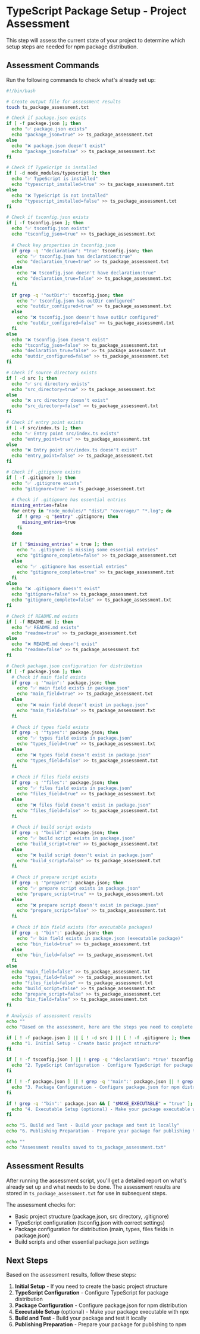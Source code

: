 # TypeScript Package Setup - Project Assessment

This step will assess the current state of your project to determine which setup steps are needed for npm package distribution.

## Assessment Commands

Run the following commands to check what's already set up:

```bash
#!/bin/bash

# Create output file for assessment results
touch ts_package_assessment.txt

# Check if package.json exists
if [ -f package.json ]; then
  echo "✅ package.json exists"
  echo "package_json=true" >> ts_package_assessment.txt
else
  echo "❌ package.json doesn't exist"
  echo "package_json=false" >> ts_package_assessment.txt
fi

# Check if TypeScript is installed
if [ -d node_modules/typescript ]; then
  echo "✅ TypeScript is installed"
  echo "typescript_installed=true" >> ts_package_assessment.txt
else
  echo "❌ TypeScript is not installed"
  echo "typescript_installed=false" >> ts_package_assessment.txt
fi

# Check if tsconfig.json exists
if [ -f tsconfig.json ]; then
  echo "✅ tsconfig.json exists"
  echo "tsconfig_json=true" >> ts_package_assessment.txt
  
  # Check key properties in tsconfig.json
  if grep -q '"declaration": *true' tsconfig.json; then
    echo "✅ tsconfig.json has declaration:true"
    echo "declaration_true=true" >> ts_package_assessment.txt
  else
    echo "❌ tsconfig.json doesn't have declaration:true"
    echo "declaration_true=false" >> ts_package_assessment.txt
  fi
  
  if grep -q '"outDir":' tsconfig.json; then
    echo "✅ tsconfig.json has outDir configured"
    echo "outdir_configured=true" >> ts_package_assessment.txt
  else
    echo "❌ tsconfig.json doesn't have outDir configured"
    echo "outdir_configured=false" >> ts_package_assessment.txt
  fi
else
  echo "❌ tsconfig.json doesn't exist"
  echo "tsconfig_json=false" >> ts_package_assessment.txt
  echo "declaration_true=false" >> ts_package_assessment.txt
  echo "outdir_configured=false" >> ts_package_assessment.txt
fi

# Check if source directory exists
if [ -d src ]; then
  echo "✅ src directory exists"
  echo "src_directory=true" >> ts_package_assessment.txt
else
  echo "❌ src directory doesn't exist"
  echo "src_directory=false" >> ts_package_assessment.txt
fi

# Check if entry point exists
if [ -f src/index.ts ]; then
  echo "✅ Entry point src/index.ts exists"
  echo "entry_point=true" >> ts_package_assessment.txt
else
  echo "❌ Entry point src/index.ts doesn't exist"
  echo "entry_point=false" >> ts_package_assessment.txt
fi

# Check if .gitignore exists
if [ -f .gitignore ]; then
  echo "✅ .gitignore exists"
  echo "gitignore=true" >> ts_package_assessment.txt
  
  # Check if .gitignore has essential entries
  missing_entries=false
  for entry in "node_modules/" "dist/" "coverage/" "*.log"; do
    if ! grep -q "$entry" .gitignore; then
      missing_entries=true
    fi
  done
  
  if [ "$missing_entries" = true ]; then
    echo "⚠️ .gitignore is missing some essential entries"
    echo "gitignore_complete=false" >> ts_package_assessment.txt
  else
    echo "✅ .gitignore has essential entries"
    echo "gitignore_complete=true" >> ts_package_assessment.txt
  fi
else
  echo "❌ .gitignore doesn't exist"
  echo "gitignore=false" >> ts_package_assessment.txt
  echo "gitignore_complete=false" >> ts_package_assessment.txt
fi

# Check if README.md exists
if [ -f README.md ]; then
  echo "✅ README.md exists"
  echo "readme=true" >> ts_package_assessment.txt
else
  echo "❌ README.md doesn't exist"
  echo "readme=false" >> ts_package_assessment.txt
fi

# Check package.json configuration for distribution
if [ -f package.json ]; then
  # Check if main field exists
  if grep -q '"main":' package.json; then
    echo "✅ main field exists in package.json"
    echo "main_field=true" >> ts_package_assessment.txt
  else
    echo "❌ main field doesn't exist in package.json"
    echo "main_field=false" >> ts_package_assessment.txt
  fi
  
  # Check if types field exists
  if grep -q '"types":' package.json; then
    echo "✅ types field exists in package.json"
    echo "types_field=true" >> ts_package_assessment.txt
  else
    echo "❌ types field doesn't exist in package.json"
    echo "types_field=false" >> ts_package_assessment.txt
  fi
  
  # Check if files field exists
  if grep -q '"files":' package.json; then
    echo "✅ files field exists in package.json"
    echo "files_field=true" >> ts_package_assessment.txt
  else
    echo "❌ files field doesn't exist in package.json"
    echo "files_field=false" >> ts_package_assessment.txt
  fi
  
  # Check if build script exists
  if grep -q '"build":' package.json; then
    echo "✅ build script exists in package.json"
    echo "build_script=true" >> ts_package_assessment.txt
  else
    echo "❌ build script doesn't exist in package.json"
    echo "build_script=false" >> ts_package_assessment.txt
  fi
  
  # Check if prepare script exists
  if grep -q '"prepare":' package.json; then
    echo "✅ prepare script exists in package.json"
    echo "prepare_script=true" >> ts_package_assessment.txt
  else
    echo "❌ prepare script doesn't exist in package.json"
    echo "prepare_script=false" >> ts_package_assessment.txt
  fi
  
  # Check if bin field exists (for executable packages)
  if grep -q '"bin":' package.json; then
    echo "✅ bin field exists in package.json (executable package)"
    echo "bin_field=true" >> ts_package_assessment.txt
  else
    echo "bin_field=false" >> ts_package_assessment.txt
  fi
else
  echo "main_field=false" >> ts_package_assessment.txt
  echo "types_field=false" >> ts_package_assessment.txt
  echo "files_field=false" >> ts_package_assessment.txt
  echo "build_script=false" >> ts_package_assessment.txt
  echo "prepare_script=false" >> ts_package_assessment.txt
  echo "bin_field=false" >> ts_package_assessment.txt
fi

# Analysis of assessment results
echo ""
echo "Based on the assessment, here are the steps you need to complete:"

if [ ! -f package.json ] || [ ! -d src ] || [ ! -f .gitignore ]; then
  echo "1. Initial Setup - Create basic project structure"
fi

if [ ! -f tsconfig.json ] || ! grep -q '"declaration": *true' tsconfig.json; then
  echo "2. TypeScript Configuration - Configure TypeScript for package distribution"
fi

if [ ! -f package.json ] || ! grep -q '"main":' package.json || ! grep -q '"types":' package.json; then
  echo "3. Package Configuration - Configure package.json for npm distribution"
fi

if ! grep -q '"bin":' package.json && [ "$MAKE_EXECUTABLE" = "true" ]; then
  echo "4. Executable Setup (optional) - Make your package executable with npx"
fi

echo "5. Build and Test - Build your package and test it locally"
echo "6. Publishing Preparation - Prepare your package for publishing to npm"

echo ""
echo "Assessment results saved to ts_package_assessment.txt"
```

## Assessment Results

After running the assessment script, you'll get a detailed report on what's already set up and what needs to be done. The assessment results are stored in `ts_package_assessment.txt` for use in subsequent steps.

The assessment checks for:

- Basic project structure (package.json, src directory, .gitignore)
- TypeScript configuration (tsconfig.json with correct settings)
- Package configuration for distribution (main, types, files fields in package.json)
- Build scripts and other essential package.json settings

## Next Steps

Based on the assessment results, follow these steps:

1. **Initial Setup** - If you need to create the basic project structure
2. **TypeScript Configuration** - Configure TypeScript for package distribution
3. **Package Configuration** - Configure package.json for npm distribution
4. **Executable Setup** (optional) - Make your package executable with npx
5. **Build and Test** - Build your package and test it locally
6. **Publishing Preparation** - Prepare your package for publishing to npm